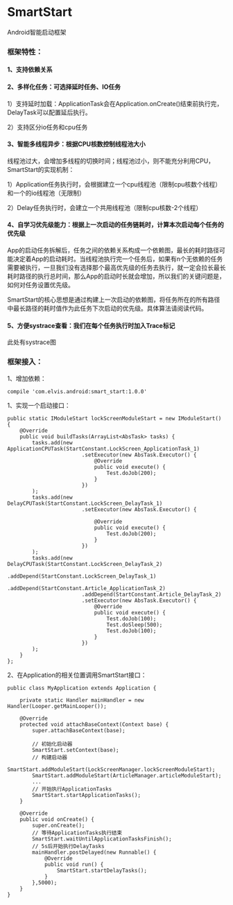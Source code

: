 

# SmartStart

Android智能启动框架

### 框架特性：

#### 1、支持依赖关系

#### 2、多样化任务：可选择延时任务、IO任务

1）支持延时加载：ApplicationTask会在Application.onCreate()结束前执行完，DelayTask可以配置延后执行。

2）支持区分io任务和cpu任务

#### 3、智能多线程异步：根据CPU核数控制线程池大小

线程池过大，会增加多线程的切换时间；线程池过小，则不能充分利用CPU，SmartStart的实现机制：

1）Application任务执行时，会根据建立一个cpu线程池（限制cpu核数个线程）和一个的io线程池（无限制）

2）Delay任务执行时，会建立一个共用线程池（限制cpu核数-2个线程）

#### 4、自学习优先级能力：根据上一次启动的任务链耗时，计算本次启动每个任务的优先级

App的启动任务拆解后，任务之间的依赖关系构成一个依赖图，最长的耗时路径可能决定着App的启动耗时。当线程池执行完一个任务后，如果有n个无依赖的任务需要被执行，一旦我们没有选择那个最高优先级的任务去执行，就一定会拉长最长耗时路径的执行总时间，那么App的启动时长就会增加，所以我们的关键问题是，如何对任务设置优先级。

SmartStart的核心思想是通过构建上一次启动的依赖图，将任务所在的所有路径中最长路径的耗时值作为此任务下次启动的优先级。具体算法请阅读代码。

#### 5、方便systrace查看：我们在每个任务执行时加入Trace标记

此处有systrace图



### 框架接入：

1、增加依赖：

    compile 'com.elvis.android:smart_start:1.0.0'


1、实现一个启动接口：

    public static IModuleStart lockScreenModuleStart = new IModuleStart() {
        @Override
        public void buildTasks(ArrayList<AbsTask> tasks) {
            tasks.add(new ApplicationCPUTask(StartConstant.LockScreen_ApplicationTask_1)
                            .setExecutor(new AbsTask.Executor() {
                                @Override
                                public void execute() {
                                    Test.doJob(200);
                                }
                            })
            );
            tasks.add(new DelayCPUTask(StartConstant.LockScreen_DelayTask_1)
                            .setExecutor(new AbsTask.Executor() {

                                @Override
                                public void execute() {
                                    Test.doJob(200);
                                }
                            })
            );
            tasks.add(new DelayCPUTask(StartConstant.LockScreen_DelayTask_2)
                            .addDepend(StartConstant.LockScreen_DelayTask_1)
                            .addDepend(StartConstant.Article_ApplicationTask_2)
                            .addDepend(StartConstant.Article_DelayTask_2)
                            .setExecutor(new AbsTask.Executor() {
                                @Override
                                public void execute() {
                                    Test.doJob(100);
                                    Test.doSleep(500);
                                    Test.doJob(100);
                                }
                            })
            );
        }
    };
  
2、在Application的相关位置调用SmartStart接口：

    public class MyApplication extends Application {

        private static Handler mainHandler = new Handler(Looper.getMainLooper());

        @Override
        protected void attachBaseContext(Context base) {
            super.attachBaseContext(base);

            // 初始化启动器
            SmartStart.setContext(base);
            // 构建启动器
            SmartStart.addModuleStart(LockScreenManager.lockScreenModuleStart);
            SmartStart.addModuleStart(ArticleManager.articleModuleStart);
            ...
            // 开始执行ApplicationTasks
            SmartStart.startApplicationTasks();
        }
    
        @Override
        public void onCreate() {
            super.onCreate();
            // 等待ApplicationTasks执行结束
            SmartStart.waitUntilApplicationTasksFinish();
            // 5s后开始执行DelayTasks
            mainHandler.postDelayed(new Runnable() {
                @Override
                public void run() {
                    SmartStart.startDelayTasks();
                }
            },5000);
        }
    }